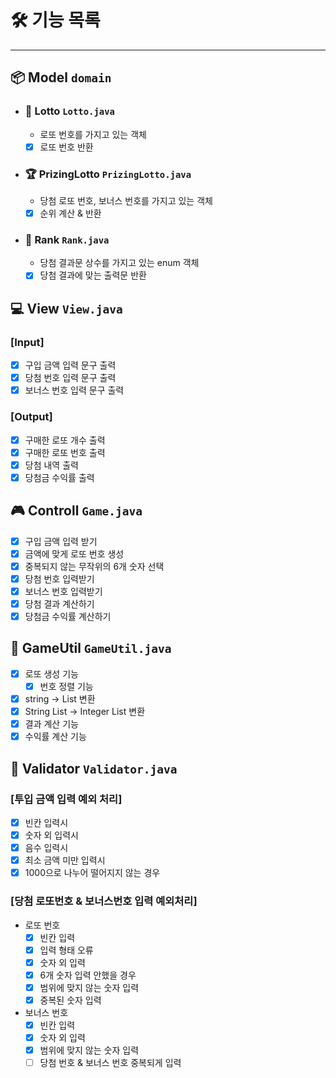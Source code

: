 # ****🛠 기능 목록****

---

## 📦 Model `domain`

- ### 🎰 Lotto `Lotto.java`
  - 로또 번호를 가지고 있는 객체
  - [X] 로또 번호 반환

- ### 🏆 PrizingLotto `PrizingLotto.java`
  - 당첨 로또 번호, 보너스 번호를 가지고 있는 객체
  - [X] 순위 계산 & 반환

- ### 🥇 Rank `Rank.java`
  - 당첨 결과문 상수를 가지고 있는 enum 객체 
  - [X] 당첨 결과에 맞는 출력문 반환

## 💻 View `View.java`
### [Input]
- [X] 구입 금액 입력 문구 출력
- [X] 당첨 번호 입력 문구 출력
- [X] 보너스 번호 입력 문구 출력

### [Output]
- [X] 구매한 로또 개수 출력
- [X] 구매한 로또 번호 출력
- [X] 당첨 내역 출력
- [X] 당첨금 수익률 출력

## 🎮 Controll `Game.java`
- [X] 구입 금액 입력 받기
- [X] 금액에 맞게 로또 번호 생성
- [X] 중복되지 않는 무작위의 6개 숫자 선택
- [X] 당첨 번호 입력받기
- [X] 보너스 번호 입력받기
- [X] 당첨 결과 계산하기
- [X] 당첨금 수익률 계산하기

## 💼 GameUtil `GameUtil.java`
- [X] 로또 생성 기능
  - [X] 번호 정렬 기능
- [X] string -> List<String> 변환
- [X] String List -> Integer List 변환
- [X] 결과 계산 기능
- [X] 수익률 계산 기능

## 🚧 Validator `Validator.java`
### [투입 금액 입력 예외 처리]
- [X] 빈칸 입력시
- [X] 숫자 외 입력시
- [X] 음수 입력시
- [X] 최소 금액 미만 입력시
- [X] 1000으로 나누어 떨어지지 않는 경우

### [당첨 로또번호 & 보너스번호 입력 예외처리]
- 로또 번호
  - [X] 빈칸 입력
  - [X] 입력 형태 오류
  - [X] 숫자 외 입력
  - [X] 6개 숫자 입력 안했을 경우
  - [X] 범위에 맞지 않는 숫자 입력
  - [X] 중복된 숫자 입력
- 보너스 번호
  - [X] 빈칸 입력
  - [X] 숫자 외 입력
  - [X] 범위에 맞지 않는 숫자 입력
  - [ ] 당첨 번호 & 보너스 번호 중복되게 입력